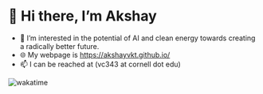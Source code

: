 # 👋 Hi there, I’m Akshay 
- 👀 I’m interested in the potential of AI and clean energy towards creating a radically better future.
- 🌐 My webpage is https://akshayvkt.github.io/
- 📫 I can be reached at (vc343 at cornell dot edu)

![wakatime](https://wakatime.com/badge/user/b0ee387a-f4eb-43cf-8b40-16f3aa41b5db.svg)

<!---
akshayvkt/akshayvkt is a ✨ special ✨ repository because its `README.md` (this file) appears on your GitHub profile.
You can click the Preview link to take a look at your changes.
--->
